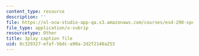```yaml
---
content_type: resource
description: ''
file: https://ol-ocw-studio-app-qa.s3.amazonaws.com/courses/esd-290-special-topics-in-supply-chain-management-spring-2005/8c329327efaf5bdca90a2d2f2148a253_msiE_LqgUEY.vtt
file_type: application/x-subrip
resourcetype: Other
title: 3play caption file
uid: 8c329327-efaf-5bdc-a90a-2d2f2148a253
---
```

